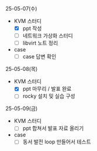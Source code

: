  25-05-07(수)
 - KVM 스터디
	- [x] ppt 작성
	- [ ] 네트워크 가상화 스터디 
	- [ ] libvirt 노트 정리
- case
	- [ ] case 답변 확인

25-05-08(목)
- KVM 스터디
	- [x] ppt 마무리 / 발표 완료
	- [ ] rocky 설치 및 실습 구성

 25-05-09(금)
 - KVM 스터디
	- [ ] ppt 합쳐서 발표 자료 올리기
- case
	- [ ] 동서 발전 loop 만들어서 테스트
